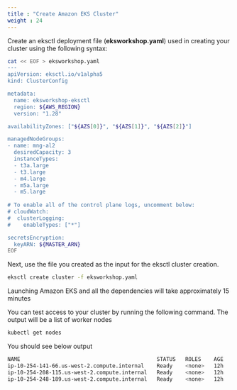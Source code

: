 ```yaml
---
title : "Create Amazon EKS Cluster"
weight : 24
---
```



Create an eksctl deployment file (**eksworkshop.yaml**) used in creating your cluster using the following syntax:

```bash
cat << EOF > eksworkshop.yaml
---
apiVersion: eksctl.io/v1alpha5
kind: ClusterConfig

metadata:
  name: eksworkshop-eksctl
  region: ${AWS_REGION}
  version: "1.28"

availabilityZones: ["${AZS[0]}", "${AZS[1]}", "${AZS[2]}"]

managedNodeGroups:
- name: mng-al2
  desiredCapacity: 3
  instanceTypes:
  - t3a.large
  - t3.large
  - m4.large
  - m5a.large
  - m5.large
  
# To enable all of the control plane logs, uncomment below:
# cloudWatch:
#  clusterLogging:
#    enableTypes: ["*"]

secretsEncryption:
  keyARN: ${MASTER_ARN}
EOF
```

Next, use the file you created as the input for the eksctl cluster creation.


```bash
eksctl create cluster -f eksworkshop.yaml
```

Launching Amazon EKS and all the dependencies will take approximately 15 minutes

You can test access to your cluster by running the following command. The output will be a list of worker nodes

```bash
kubectl get nodes
```

You should see below output

```bash
NAME                                           STATUS   ROLES    AGE   VERSION
ip-10-254-141-66.us-west-2.compute.internal    Ready    <none>   12h   v1.27.4-eks-8ccc7ba
ip-10-254-208-115.us-west-2.compute.internal   Ready    <none>   12h   v1.27.4-eks-8ccc7ba
ip-10-254-248-189.us-west-2.compute.internal   Ready    <none>   12h   v1.27.4-eks-8ccc7ba
```
